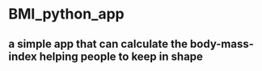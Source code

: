 # BMI_python_app
## a simple app that can calculate the body-mass-index helping people to keep in shape
